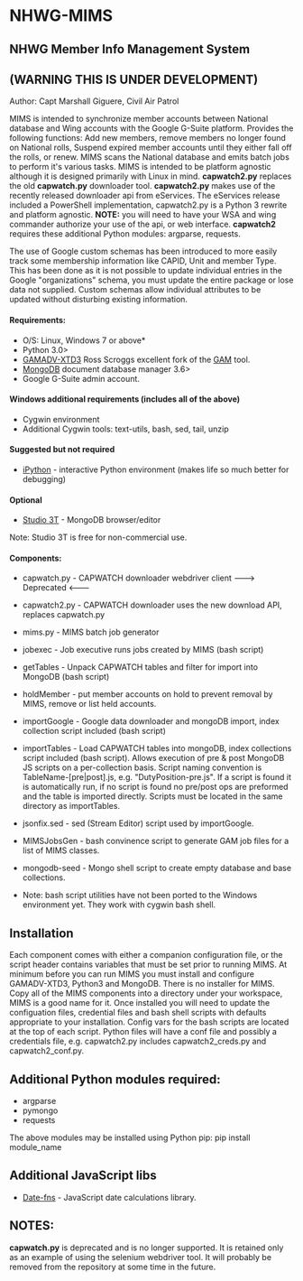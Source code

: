 # NHWG-MIMS
## NHWG Member Info Management System
## (WARNING THIS IS UNDER DEVELOPMENT)

Author: Capt Marshall Giguere, Civil Air Patrol

MIMS is intended to synchronize member accounts between National database and Wing accounts with the Google G-Suite platform.  Provides the following functions: Add new members, remove members no longer found on National rolls, Suspend expired member accounts until they either fall off the rolls, or renew. MIMS scans the National database and emits batch jobs to perform it's various tasks.  MIMS is intended to be platform agnostic although it is designed primarily with Linux in mind.
**capwatch2.py** replaces the old **capwatch.py** downloader tool.  **capwatch2.py** makes use of the recently released downloader api from eServices.  The eServices release included a PowerShell implementation, capwatch2.py is a Python 3 rewrite and platform agnostic. **NOTE:** you will need to have your WSA and wing commander authorize your use of the api, or web interface.  **capwatch2** requires these additional Python modules: argparse, requests.

The use of Google custom schemas has been introduced to more easily track some membership information like CAPID, Unit and member Type.  This has been done as it is not possible to update individual entries in the Google "organizations" schema, you must update the entire package or lose data not supplied.  Custom schemas allow individual attributes to be updated without disturbing existing information.

#### Requirements:
* O/S: Linux, Windows 7 or above*
* Python 3.0>
* [GAMADV-XTD3](https://github.com/taers232c/GAMADV-XTD3) Ross Scroggs excellent fork of the [GAM](https://github.com/jay0lee/GAM) tool.
* [MongoDB](https://www.mongodb.com/download-center#community) document database manager 3.6>
* Google G-Suite admin account.

#### Windows additional requirements (includes all of the above)
* Cygwin environment
* Additional Cygwin tools: text-utils, bash, sed, tail, unzip

#### Suggested but not required
* [iPython](http://ipython.readthedocs.io/en/stable/index.html#) - interactive Python environment (makes life so much better for debugging)

#### Optional
* [Studio 3T](https://studio3t.com) - MongoDB browser/editor

Note: Studio 3T is free for non-commercial use.

#### Components:
* capwatch.py - CAPWATCH downloader webdriver client ---> Deprecated <---
* capwatch2.py - CAPWATCH downloader uses the new download API, replaces capwatch.py
* mims.py - MIMS batch job generator
* jobexec - Job executive runs jobs created by MIMS (bash script)
* getTables - Unpack CAPWATCH tables and filter for import into MongoDB (bash script)
* holdMember - put member accounts on hold to prevent removal by MIMS, remove or list held accounts.
* importGoogle - Google data downloader and mongoDB import, index collection script included (bash script)
* importTables - Load CAPWATCH tables into mongoDB, index collections script included (bash script). Allows execution of pre & post MongoDB JS scripts on a per-collection basis. Script naming convention is
TableName-[pre|post].js, e.g. "DutyPosition-pre.js".  If a script is found it is automatically run, if no script is found no pre/post ops are preformed and the table is imported directly.  Scripts must be located in the same directory as importTables.
* jsonfix.sed - sed (Stream Editor) script used by importGoogle.
* MIMSJobsGen - bash convinence script to generate GAM job files for a list of MIMS classes.
* mongodb-seed - Mongo shell script to create empty database and base collections.

* Note: bash script utilities have not been ported to the Windows environment yet. They work with cygwin bash shell.

## Installation
Each component comes with either a companion configuration file, or the script header contains variables that must be set
prior to running MIMS.  At minimum before you can run MIMS you must install and configure GAMADV-XTD3, Python3 and MongoDB. There is no installer for MIMS. Copy all of the MIMS components into a directory under your workspace, MIMS is a good name for it.  Once installed you will need to update the configuation files, credential files and bash shell scripts with defaults appropriate to your installation.  Config vars for the bash scripts are located at the top of each script. Python files will have a conf file and possibly a credentials file, e.g. capwatch2.py includes capwatch2_creds.py and capwatch2_conf.py.

## Additional Python modules required:
* argparse
* pymongo
* requests

The above modules may be installed using Python pip: pip install module_name

## Additional JavaScript libs
* [Date-fns](https://date-fns.org/docs/Getting-Started) - JavaScript date calculations library.

## NOTES:
**capwatch.py** is deprecated and is no longer supported. It is retained only as an example of using the selenium webdriver tool. It will probably be removed from the repository at some time in the future.
